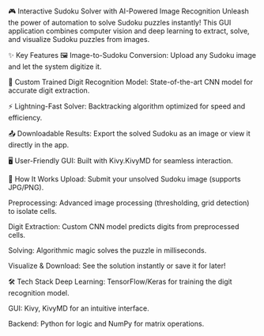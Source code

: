🎮 Interactive Sudoku Solver with AI-Powered Image Recognition
Unleash the power of automation to solve Sudoku puzzles instantly! This GUI application combines computer vision and deep learning to extract, solve, and visualize Sudoku puzzles from images.

✨ Key Features
🖼️ Image-to-Sudoku Conversion: Upload any Sudoku image and let the system digitize it.

🧠 Custom Trained Digit Recognition Model: State-of-the-art CNN model for accurate digit extraction.

⚡ Lightning-Fast Solver: Backtracking algorithm optimized for speed and efficiency.

📤 Downloadable Results: Export the solved Sudoku as an image or view it directly in the app.

🖥️ User-Friendly GUI: Built with Kivy.KivyMD for seamless interaction.

🚀 How It Works
Upload: Submit your unsolved Sudoku image (supports JPG/PNG).

Preprocessing: Advanced image processing (thresholding, grid detection) to isolate cells.

Digit Extraction: Custom CNN model predicts digits from preprocessed cells.

Solving: Algorithmic magic solves the puzzle in milliseconds.

Visualize & Download: See the solution instantly or save it for later!

🛠️ Tech Stack
Deep Learning: TensorFlow/Keras for training the digit recognition model.

GUI: Kivy, KivyMD for an intuitive interface.

Backend: Python for logic and NumPy for matrix operations.


